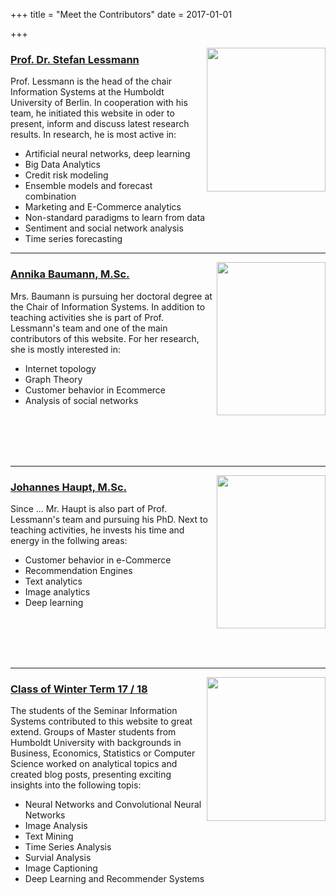 
+++
title = "Meet the Contributors"
date = 2017-01-01

+++

[<img align="right" width="190" height="230" src="/blog/img/team/lessmannSchmal.png">](https://wisample.github.io/blog/member/lessmann/)



### [Prof. Dr. Stefan Lessmann](https://wisample.github.io/blog/member/lessmann/)

Prof. Lessmann is the head of the chair Information Systems at the Humboldt University of Berlin.
In cooperation with his team, he initiated this website in oder to present, inform and discuss latest research results. 
In research, he is most active in:

- Artificial neural networks, deep learning
- Big Data Analytics
- Credit risk modeling
- Ensemble models and forecast combination
- Marketing and E-Commerce analytics
- Non-standard paradigms to learn from data
- Sentiment and social network analysis
- Time series forecasting


 
------

[<img align="right" width="174" height="245" src="/blog/img/team/baumann.jpeg">](https://wisample.github.io/blog/member/baumann/)


### [Annika Baumann, M.Sc.](https://wisample.github.io/blog/member/baumann/)

Mrs. Baumann is pursuing her doctoral degree at the Chair of Information Systems. In addition to teaching activities
she is  part of Prof. Lessmann's team and one of the main contributors of this website. For her research, she is mostly interested in:

- Internet topology
- Graph Theory
- Customer behavior in Ecommerce
- Analysis of social networks

<br />
<br />
<br />
<br />

-----
[<img align="right" width="174" height="245" src="/blog/img/team/haupt.jpg">](https://wisample.github.io/blog/member/haupt/)

### [Johannes Haupt, M.Sc.](https://wisample.github.io/blog/member/haupt/)

Since ... Mr. Haupt is also part of Prof. Lessmann's team and pursuing his PhD. Next to teaching activities,
he invests his time and energy in the follwing areas:

- Customer behavior in e-Commerce
- Recommendation Engines
- Text analytics
- Image analytics
- Deep learning

<br />
<br />
<br />
<br />


-----

[<img align="right" width="190" height="230" src="/blog/img/team/class1718draft.jpg">](https://wisample.github.io/blog/member/baumann/)


### [Class of Winter Term 17 / 18](https://wisample.github.io/blog/member/baumann/)

The students of the Seminar Information Systems contributed to this website to great extend. Groups of Master students from Humboldt University with backgrounds
in Business, Economics, Statistics or Computer Science worked on analytical topics and created blog posts, presenting exciting insights into the following topis:

- Neural Networks and Convolutional Neural Networks 
- Image Analysis 
- Text Mining
- Time Series Analysis
- Survial Analysis
- Image Captioning
- Deep Learning and Recommender Systems 


<br />
<br />